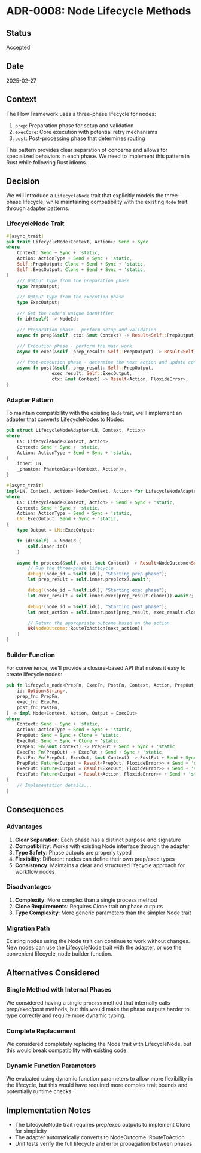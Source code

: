 # ADR-0008: Node Lifecycle Methods

## Status

Accepted

## Date

2025-02-27

## Context

The Flow Framework uses a three-phase lifecycle for nodes:

1. `prep`: Preparation phase for setup and validation
2. `execCore`: Core execution with potential retry mechanisms
3. `post`: Post-processing phase that determines routing

This pattern provides clear separation of concerns and allows for specialized behaviors in each phase. We need to implement this pattern in Rust while following Rust idioms.

## Decision

We will introduce a `LifecycleNode` trait that explicitly models the three-phase lifecycle, while maintaining compatibility with the existing `Node` trait through adapter patterns.

### LifecycleNode Trait

```rust
#[async_trait]
pub trait LifecycleNode<Context, Action>: Send + Sync
where
    Context: Send + Sync + 'static,
    Action: ActionType + Send + Sync + 'static,
    Self::PrepOutput: Clone + Send + Sync + 'static,
    Self::ExecOutput: Clone + Send + Sync + 'static,
{
    /// Output type from the preparation phase
    type PrepOutput;

    /// Output type from the execution phase
    type ExecOutput;

    /// Get the node's unique identifier
    fn id(&self) -> NodeId;

    /// Preparation phase - perform setup and validation
    async fn prep(&self, ctx: &mut Context) -> Result<Self::PrepOutput, FloxideError>;

    /// Execution phase - perform the main work
    async fn exec(&self, prep_result: Self::PrepOutput) -> Result<Self::ExecOutput, FloxideError>;

    /// Post-execution phase - determine the next action and update context
    async fn post(&self, prep_result: Self::PrepOutput,
                 exec_result: Self::ExecOutput,
                 ctx: &mut Context) -> Result<Action, FloxideError>;
}
```

### Adapter Pattern

To maintain compatibility with the existing `Node` trait, we'll implement an adapter that converts LifecycleNodes to Nodes:

```rust
pub struct LifecycleNodeAdapter<LN, Context, Action>
where
    LN: LifecycleNode<Context, Action>,
    Context: Send + Sync + 'static,
    Action: ActionType + Send + Sync + 'static,
{
    inner: LN,
    _phantom: PhantomData<(Context, Action)>,
}

#[async_trait]
impl<LN, Context, Action> Node<Context, Action> for LifecycleNodeAdapter<LN, Context, Action>
where
    LN: LifecycleNode<Context, Action> + Send + Sync + 'static,
    Context: Send + Sync + 'static,
    Action: ActionType + Send + Sync + 'static,
    LN::ExecOutput: Send + Sync + 'static,
{
    type Output = LN::ExecOutput;

    fn id(&self) -> NodeId {
        self.inner.id()
    }

    async fn process(&self, ctx: &mut Context) -> Result<NodeOutcome<Self::Output, Action>, FloxideError> {
        // Run the three-phase lifecycle
        debug!(node_id = %self.id(), "Starting prep phase");
        let prep_result = self.inner.prep(ctx).await?;

        debug!(node_id = %self.id(), "Starting exec phase");
        let exec_result = self.inner.exec(prep_result.clone()).await?;

        debug!(node_id = %self.id(), "Starting post phase");
        let next_action = self.inner.post(prep_result, exec_result.clone(), ctx).await?;

        // Return the appropriate outcome based on the action
        Ok(NodeOutcome::RouteToAction(next_action))
    }
}
```

### Builder Function

For convenience, we'll provide a closure-based API that makes it easy to create lifecycle nodes:

```rust
pub fn lifecycle_node<PrepFn, ExecFn, PostFn, Context, Action, PrepOut, ExecOut, PrepFut, ExecFut, PostFut>(
    id: Option<String>,
    prep_fn: PrepFn,
    exec_fn: ExecFn,
    post_fn: PostFn,
) -> impl Node<Context, Action, Output = ExecOut>
where
    Context: Send + Sync + 'static,
    Action: ActionType + Send + Sync + 'static,
    PrepOut: Send + Sync + Clone + 'static,
    ExecOut: Send + Sync + Clone + 'static,
    PrepFn: Fn(&mut Context) -> PrepFut + Send + Sync + 'static,
    ExecFn: Fn(PrepOut) -> ExecFut + Send + Sync + 'static,
    PostFn: Fn(PrepOut, ExecOut, &mut Context) -> PostFut + Send + Sync + 'static,
    PrepFut: Future<Output = Result<PrepOut, FloxideError>> + Send + 'static,
    ExecFut: Future<Output = Result<ExecOut, FloxideError>> + Send + 'static,
    PostFut: Future<Output = Result<Action, FloxideError>> + Send + 'static,
{
    // Implementation details...
}
```

## Consequences

### Advantages

1. **Clear Separation**: Each phase has a distinct purpose and signature
2. **Compatibility**: Works with existing Node interface through the adapter
3. **Type Safety**: Phase outputs are properly typed
4. **Flexibility**: Different nodes can define their own prep/exec types
5. **Consistency**: Maintains a clear and structured lifecycle approach for workflow nodes

### Disadvantages

1. **Complexity**: More complex than a single process method
2. **Clone Requirements**: Requires Clone trait on phase outputs
3. **Type Complexity**: More generic parameters than the simpler Node trait

### Migration Path

Existing nodes using the Node trait can continue to work without changes. New nodes can use the LifecycleNode trait with the adapter, or use the convenient lifecycle_node builder function.

## Alternatives Considered

### Single Method with Internal Phases

We considered having a single `process` method that internally calls prep/exec/post methods, but this would make the phase outputs harder to type correctly and require more dynamic typing.

### Complete Replacement

We considered completely replacing the Node trait with LifecycleNode, but this would break compatibility with existing code.

### Dynamic Function Parameters

We evaluated using dynamic function parameters to allow more flexibility in the lifecycle, but this would have required more complex trait bounds and potentially runtime checks.

## Implementation Notes

- The LifecycleNode trait requires prep/exec outputs to implement Clone for simplicity
- The adapter automatically converts to NodeOutcome::RouteToAction
- Unit tests verify the full lifecycle and error propagation between phases
